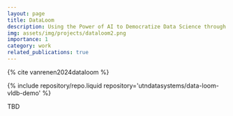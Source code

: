```yaml
---
layout: page
title: DataLoom
description: Using the Power of AI to Democratize Data Science through Agentic Data Pipelines
img: assets/img/projects/dataloom2.png
importance: 1
category: work
related_publications: true
---
```



{% cite vanrenen2024dataloom %}

{% include repository/repo.liquid repository='utndatasystems/data-loom-vldb-demo' %}

TBD